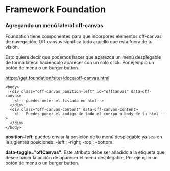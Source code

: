 # Framework Foundation

### Agregando un menú lateral off-canvas

Foundation tiene componentes para que incorpores elementos off-canvas de navegación, Off-canvas significa todo aquello que está fuera de tu visión.

Esto quiere decir que podemos hacer que aparezca un menú desplegable de forma lateral haciéndolo aparecer con un solo click. Por ejemplo un botón de menú o un burger button.

https://get.foundation/sites/docs/off-canvas.html

```
<body>
  <div class="off-canvas position-left" id="offCanvas" data-off-canvas>
    <!-- puedes meter el listado en html-->
  </div>
  <div class="off-canvas-content" data-off-canvas-content>
    <!-- Puedes poner el codigo de todo el cuerpo o body de tu html -->
  </div>
</body>
```

**position-left**: puedes enviar la posición de tu menú desplegable ya sea en la sigientes posiciones: -left ; -right; -top ; -bottom.

**data-toggle="offCanvas"**: Este atributo debe ser añadido a la etiqueta que desee hacer la acción de aparecer el menú desplegable, Por ejemplo un botón de menú o un burger button.
